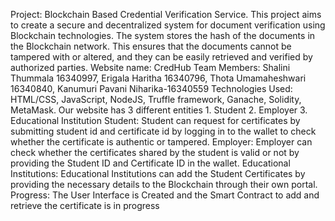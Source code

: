 Project: Blockchain Based Credential Verification Service.
This project aims to create a secure and decentralized system for document verification using Blockchain technologies. The system stores the hash of the documents in the Blockchain network. This ensures that the documents cannot be tampered with or altered, and they can be easily retrieved and verified by authorized parties.
Website name: CredHub
Team Members: Shalini Thummala 16340997, Erigala Haritha 16340796, Thota Umamaheshwari 16340840, Kanumuri Pavani Niharika-16340559
Technologies Used: HTML/CSS, JavaScript, NodeJS, Truffle framework, Ganache, Solidity, MetaMask.
Our website has 3 different entities 1. Student 2. Employer 3. Educational Institution
Student:  Student can request for certificates by submitting student id and certificate id by logging in to the wallet to check whether the certificate is authentic or tampered.
Employer: Employer can check whether the certificates shared by the student is valid or not by providing the Student ID and Certificate ID in the wallet.
Educational Institutions: Educational Institutions can add the Student Certificates by providing the necessary details to the Blockchain through their own portal.
Progress: The User Interface is Created and the Smart Contract to add and retrieve the certificate is in progress

